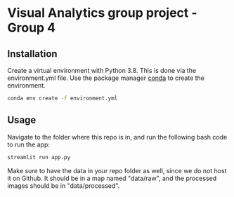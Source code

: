 # Visual Analytics group project - Group 4

## Installation

Create a virtual environment with Python 3.8. This is done via the environment.yml file.
Use the package manager [conda](https://docs.conda.io/en/latest/) to create the environment.

```bash
conda env create -f environment.yml
```

## Usage
Navigate to the folder where this repo is in, and run the following bash code to run the app:

```bash
streamlit run app.py
```

Make sure to have the data in your repo folder as well, since we do not host it on Github. It should be in a map named
"data/raw", and the processed images should be in "data/processed".
